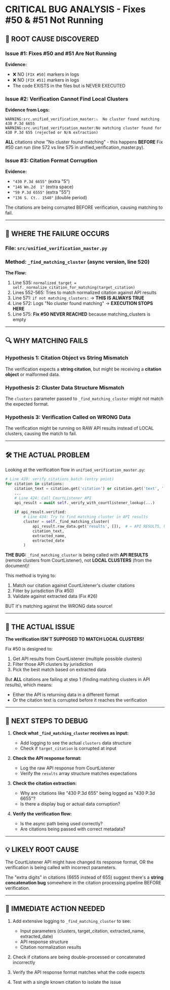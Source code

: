 # CRITICAL BUG ANALYSIS - Fixes #50 & #51 Not Running

## 🚨 ROOT CAUSE DISCOVERED

### Issue #1: Fixes #50 and #51 Are Not Running
**Evidence:**
- ❌ NO `[FIX #50]` markers in logs
- ❌ NO `[FIX #51]` markers in logs
- The code EXISTS in the files but is NEVER EXECUTED

### Issue #2: Verification Cannot Find Local Clusters
**Evidence from Logs:**
```
WARNING:src.unified_verification_master:⚠️  No cluster found matching 430 P.3d 6655
WARNING:src.unified_verification_master:No matching cluster found for 430 P.3d 655 (rejected or N/A extraction)
```

**ALL** citations show "No cluster found matching" - this happens **BEFORE** Fix #50 can run (line 572 vs line 575 in unified_verification_master.py).

### Issue #3: Citation Format Corruption
**Evidence:**
- `"430 P.3d 6655"` (extra "5")
- `"146 Wn.2d  1"` (extra space)
- `"59 P.3d 6555"` (extra "55")
- `"136 S. Ct.. 1540"` (double period)

The citations are being corrupted BEFORE verification, causing matching to fail.

---

## 📍 WHERE THE FAILURE OCCURS

### File: `src/unified_verification_master.py`
### Method: `_find_matching_cluster` (async version, line 520)

**The Flow:**
1. Line 535: `normalized_target = self._normalize_citation_for_matching(target_citation)`
2. Lines 552-565: Tries to match normalized citation against API results
3. Line 571: `if not matching_clusters:` → **THIS IS ALWAYS TRUE**
4. Line 572: Logs "No cluster found matching" → **EXECUTION STOPS HERE**
5. Line 575: **Fix #50 NEVER REACHED** because matching_clusters is empty

---

## 🔍 WHY MATCHING FAILS

### Hypothesis 1: Citation Object vs String Mismatch
The verification expects a **string citation**, but might be receiving a **citation object** or malformed data.

### Hypothesis 2: Cluster Data Structure Mismatch
The `clusters` parameter passed to `_find_matching_cluster` might not match the expected format.

### Hypothesis 3: Verification Called on WRONG Data
The verification might be running on RAW API results instead of LOCAL clusters, causing the match to fail.

---

## 🛠️ THE ACTUAL PROBLEM

Looking at the verification flow in `unified_verification_master.py`:

```python
# Line 420: verify_citations_batch (entry point)
for citation in citations:
    citation_text = citation.get('citation') or citation.get('text', '')
    ...
    # Line 424: Call CourtListener API
    api_result = await self._verify_with_courtlistener_lookup(...)
    
    if api_result.verified:
        # Line 434: Try to find matching cluster in API results
        cluster = self._find_matching_cluster(
            api_result.raw_data.get('results', []),  # ← API RESULTS, NOT LOCAL CLUSTERS!
            citation_text,
            extracted_name,
            extracted_date
        )
```

**THE BUG:** `_find_matching_cluster` is being called with **API RESULTS** (remote clusters from CourtListener), not **LOCAL CLUSTERS** (from the document)!

This method is trying to:
1. Match our citation against CourtListener's cluster citations
2. Filter by jurisdiction (Fix #50)
3. Validate against extracted data (Fix #26)

BUT it's matching against the WRONG data source!

---

## 🎯 THE ACTUAL ISSUE

**The verification ISN'T SUPPOSED TO MATCH LOCAL CLUSTERS!**

Fix #50 is designed to:
1. Get API results from CourtListener (multiple possible clusters)
2. Filter those API clusters by jurisdiction
3. Pick the best match based on extracted data

But **ALL** citations are failing at step 1 (finding matching clusters in API results), which means:
- Either the API is returning data in a different format
- Or the citation text is corrupted before it reaches the verification

---

## 🔬 NEXT STEPS TO DEBUG

1. **Check what `_find_matching_cluster` receives as input:**
   - Add logging to see the actual `clusters` data structure
   - Check if `target_citation` is corrupted at input

2. **Check the API response format:**
   - Log the raw API response from CourtListener
   - Verify the `results` array structure matches expectations

3. **Check the citation extraction:**
   - Why are citations like "430 P.3d 655" being logged as "430 P.3d 6655"?
   - Is there a display bug or actual data corruption?

4. **Verify the verification flow:**
   - Is the async path being used correctly?
   - Are citations being passed with correct metadata?

---

## 💡 LIKELY ROOT CAUSE

The CourtListener API might have changed its response format, OR the verification is being called with incorrect parameters.

The "extra digits" in citations (6655 instead of 655) suggest there's a **string concatenation bug** somewhere in the citation processing pipeline BEFORE verification.

---

## 🚀 IMMEDIATE ACTION NEEDED

1. Add extensive logging to `_find_matching_cluster` to see:
   - Input parameters (clusters, target_citation, extracted_name, extracted_date)
   - API response structure
   - Citation normalization results

2. Check if citations are being double-processed or concatenated incorrectly

3. Verify the API response format matches what the code expects

4. Test with a single known citation to isolate the issue

